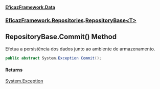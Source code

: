 #### [EficazFramework.Data](EficazFrameworkData.md 'EficazFramework Data')
### [EficazFramework.Repositories](EficazFrameworkData.md#EficazFramework.Repositories 'EficazFramework.Repositories').[RepositoryBase&lt;T&gt;](EficazFramework.Repositories/RepositoryBase_T_.md 'EficazFramework.Repositories.RepositoryBase<T>')

## RepositoryBase<T>.Commit() Method

Efetua a persistência dos dados junto ao ambiente de armazenamento.

```csharp
public abstract System.Exception Commit();
```

#### Returns
[System.Exception](https://docs.microsoft.com/en-us/dotnet/api/System.Exception 'System.Exception')